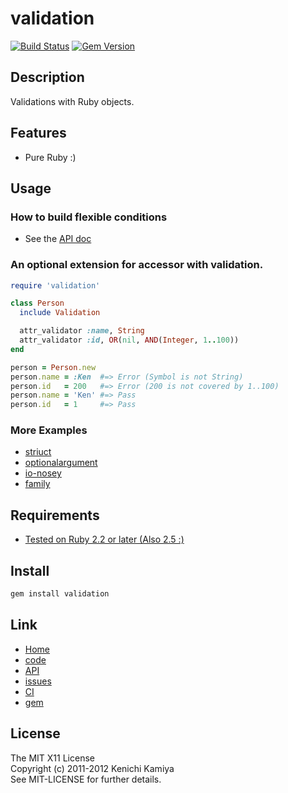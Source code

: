 validation
==========

[![Build Status](https://secure.travis-ci.org/kachick/validation.png)](http://travis-ci.org/kachick/validation)
[![Gem Version](https://badge.fury.io/rb/validation.png)](http://badge.fury.io/rb/validation)

Description
-----------

Validations with Ruby objects.

Features
--------

* Pure Ruby :)

Usage
-----

### How to build flexible conditions

* See the [API doc](http://kachick.github.com/validation/yard/frames.html)

### An optional extension for accessor with validation.

```ruby
require 'validation'

class Person
  include Validation

  attr_validator :name, String
  attr_validator :id, OR(nil, AND(Integer, 1..100))
end

person = Person.new
person.name = :Ken  #=> Error (Symbol is not String)
person.id   = 200   #=> Error (200 is not covered by 1..100)
person.name = 'Ken' #=> Pass
person.id   = 1     #=> Pass
```

### More Examples

* [striuct](https://github.com/kachick/striuct)
* [optionalargument](https://github.com/kachick/optionalargument)
* [io-nosey](https://github.com/kachick/io-nosey)
* [family](https://github.com/kachick/family)

Requirements
-------------

* [Tested on Ruby 2.2 or later (Also 2.5 :)](http://travis-ci.org/#!/kachick/validation)

Install
-------

```bash
gem install validation
```

Link
----

* [Home](http://kachick.github.com/validation/)
* [code](https://github.com/kachick/validation)
* [API](http://kachick.github.com/validation/yard/frames.html)
* [issues](https://github.com/kachick/validation/issues)
* [CI](http://travis-ci.org/#!/kachick/validation)
* [gem](https://rubygems.org/gems/validation)

License
--------

The MIT X11 License  
Copyright (c) 2011-2012 Kenichi Kamiya  
See MIT-LICENSE for further details.
